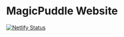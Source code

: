 # MagicPuddle Website

[![Netlify Status](https://api.netlify.com/api/v1/badges/92938f47-e744-4ccf-bf91-6924af6aab2c/deploy-status)](https://app.netlify.com/sites/magicpuddle-www/deploys)
